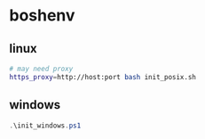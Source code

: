 # boshenv

## linux
```sh
# may need proxy
https_proxy=http://host:port bash init_posix.sh
```

## windows
```powershell
.\init_windows.ps1
```
